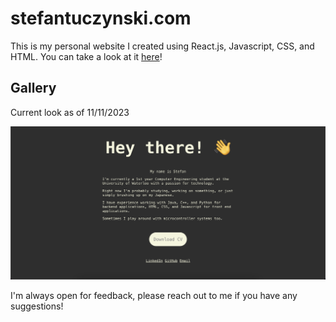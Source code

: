 # stefantuczynski.com

This is my personal website I created using React.js, Javascript, CSS, and HTML. You can take a look at it [here](https://stefantuczynski.com)!

## Gallery

Current look as of 11/11/2023

![home](home.png)

I'm always open for feedback, please reach out to me if you have any suggestions!